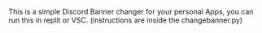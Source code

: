 This is a simple Discord Banner changer for your personal Apps, you can run this in replit or VSC. (instructions are inside the changebanner.py)
